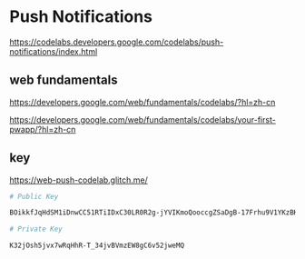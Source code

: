 # Push Notifications

https://codelabs.developers.google.com/codelabs/push-notifications/index.html

## web fundamentals

https://developers.google.com/web/fundamentals/codelabs/?hl=zh-cn

https://developers.google.com/web/fundamentals/codelabs/your-first-pwapp/?hl=zh-cn

## key

https://web-push-codelab.glitch.me/

```sh
# Public Key

BOikkfJqHdSM1iDnwCC51RTiIDxC30LR0R2g-jYVIKmoQooccgZSaDgB-17Frhu9V1YKzBKsluoclIxQ2BwyV5c

# Private Key

K32jOsh5jvx7wRqHhR-T_34jvBVmzEW8gC6v52jweMQ

```
